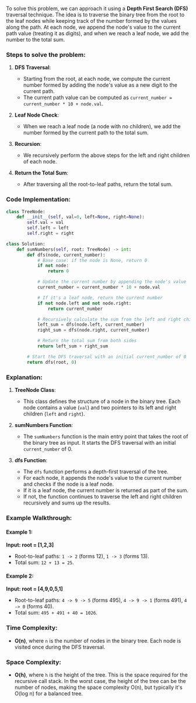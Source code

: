 To solve this problem, we can approach it using a **Depth First Search (DFS)** traversal technique. The idea is to traverse the binary tree from the root to the leaf nodes while keeping track of the number formed by the values along the path. At each node, we append the node's value to the current path value (treating it as digits), and when we reach a leaf node, we add the number to the total sum.

### Steps to solve the problem:

1. **DFS Traversal**:
   - Starting from the root, at each node, we compute the current number formed by adding the node's value as a new digit to the current path.
   - The current path value can be computed as `current_number = current_number * 10 + node.val`.

2. **Leaf Node Check**:
   - When we reach a leaf node (a node with no children), we add the number formed by the current path to the total sum.

3. **Recursion**:
   - We recursively perform the above steps for the left and right children of each node.

4. **Return the Total Sum**:
   - After traversing all the root-to-leaf paths, return the total sum.

### Code Implementation:

```python
class TreeNode:
    def __init__(self, val=0, left=None, right=None):
        self.val = val
        self.left = left
        self.right = right

class Solution:
    def sumNumbers(self, root: TreeNode) -> int:
        def dfs(node, current_number):
            # Base case: if the node is None, return 0
            if not node:
                return 0

            # Update the current number by appending the node's value
            current_number = current_number * 10 + node.val

            # If it's a leaf node, return the current number
            if not node.left and not node.right:
                return current_number

            # Recursively calculate the sum from the left and right children
            left_sum = dfs(node.left, current_number)
            right_sum = dfs(node.right, current_number)

            # Return the total sum from both sides
            return left_sum + right_sum

        # Start the DFS traversal with an initial current_number of 0
        return dfs(root, 0)
```

### Explanation:

1. **TreeNode Class**:
   - This class defines the structure of a node in the binary tree. Each node contains a value (`val`) and two pointers to its left and right children (`left` and `right`).

2. **sumNumbers Function**:
   - The `sumNumbers` function is the main entry point that takes the root of the binary tree as input. It starts the DFS traversal with an initial `current_number` of 0.

3. **dfs Function**:
   - The `dfs` function performs a depth-first traversal of the tree.
   - For each node, it appends the node's value to the current number and checks if the node is a leaf node.
   - If it is a leaf node, the current number is returned as part of the sum.
   - If not, the function continues to traverse the left and right children recursively and sums up the results.

### Example Walkthrough:

#### Example 1:
**Input: root = [1,2,3]**

- Root-to-leaf paths: `1 -> 2` (forms 12), `1 -> 3` (forms 13).
- Total sum: `12 + 13 = 25`.

#### Example 2:
**Input: root = [4,9,0,5,1]**

- Root-to-leaf paths: `4 -> 9 -> 5` (forms 495), `4 -> 9 -> 1` (forms 491), `4 -> 0` (forms 40).
- Total sum: `495 + 491 + 40 = 1026`.

### Time Complexity:
- **O(n)**, where `n` is the number of nodes in the binary tree. Each node is visited once during the DFS traversal.

### Space Complexity:
- **O(h)**, where `h` is the height of the tree. This is the space required for the recursive call stack. In the worst case, the height of the tree can be the number of nodes, making the space complexity O(n), but typically it's O(log n) for a balanced tree.
